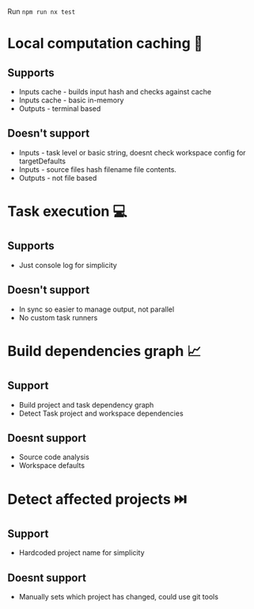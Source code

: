 
Run `npm run nx test`

# Local computation caching 📁

## Supports

- Inputs cache - builds input hash and checks against cache
- Inputs cache - basic in-memory
- Outputs - terminal based

## Doesn't support

- Inputs - task level or basic string, doesnt check workspace config for targetDefaults
- Inputs - source files hash filename file contents.
- Outputs - not file based

# Task execution 💻

## Supports

- Just console log for simplicity

## Doesn't support

- In sync so easier to manage output, not parallel
- No custom task runners

# Build dependencies graph 📈

## Support

- Build project and task dependency graph
- Detect Task project and workspace dependencies

## Doesnt support

- Source code analysis
- Workspace defaults

# Detect affected projects ⏭️

## Support

- Hardcoded project name for simplicity

## Doesnt support
- Manually sets which project has changed, could use git tools
